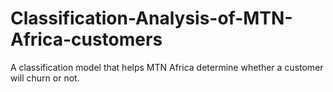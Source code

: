 # Classification-Analysis-of-MTN-Africa-customers
A classification model that helps MTN Africa determine whether a customer will churn or not.
